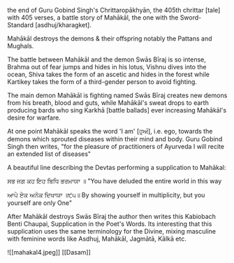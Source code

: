 the end of Guru Gobind Singh's Chrittaropākhyān, the 405th chrittar [tale] with 405 verses, a battle story of Mahākāl, the one with the Sword-Standard [asdhuj/kharagket]. 

Mahākāl destroys the demons & their offspring notably the Pattans and Mughals.

The battle between Mahākāl and the demon Swās Bīraj is so intense, Brahma out of fear jumps and hides in his lotus, Vishnu dives into the ocean, Shiva takes the form of an ascetic and hides in the forest while Kartikey takes the form of a third-gender person to avoid fighting.

The main demon Mahākāl is fighting named Swās Bīraj creates new demons from his breath, blood and guts, while Mahākāl's sweat drops to earth producing bards who sing Karkhā [battle ballads] ever increasing Mahākāl's desire for warfare. 

At one point Mahākāl speaks the word 'I am' [ਹੁਅੰ], i.e. ego, towards the demons which sprouted diseases within their mind and body. Guru Gobind Singh then writes, "for the pleasure of practitioners of Ayurveda I will recite an extended list of diseases"

A beautiful line describing the Devtas performing a supplication to Mahākal: 

ਸਭ ਜਗ ਕਹ ਇਹ ਬਿਧਿ ਭਰਮਾਯਾ ॥ 
"You have deluded the entire world in this way 

ਆਪੇ ਏਕ ਅਨੇਕ ਦਿਖਾਯਾ ॥੯੫॥ 
By showing yourself in multiplicity, but you yourself are only One"

After Mahākāl destroys Swās Bīraj the author then writes this Kabiobach Benti Chaupai, Supplication in the Poet's Words. Its interesting that this supplication uses the same terminology for the Divine, mixing masculine with feminine words like Asdhuj, Mahākāl, Jagmātā, Kālkā etc. 

![[mahakal4.jpeg]]
[[Dasam]]
